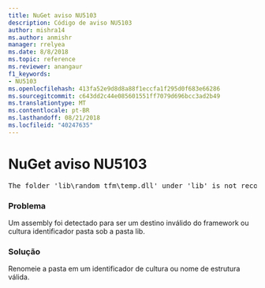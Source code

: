 ```yaml
---
title: NuGet aviso NU5103
description: Código de aviso NU5103
author: mishra14
ms.author: anmishr
manager: rrelyea
ms.date: 8/8/2018
ms.topic: reference
ms.reviewer: anangaur
f1_keywords:
- NU5103
ms.openlocfilehash: 413fa52e9d8d8a88f1eccfa1f295d0f683e66286
ms.sourcegitcommit: c643dd2c44e085601551ff7079d696bcc3ad2b49
ms.translationtype: MT
ms.contentlocale: pt-BR
ms.lasthandoff: 08/21/2018
ms.locfileid: "40247635"
---
```

# <a name="nuget-warning-nu5103"></a>NuGet aviso NU5103
<pre>The folder 'lib\random_tfm\temp.dll' under 'lib' is not recognized as a valid framework name or a supported culture identifier. Rename it to a valid framework name or culture identifier.</pre>

### <a name="issue"></a>Problema

Um assembly foi detectado para ser um destino inválido do framework ou cultura identificador pasta sob a pasta lib.


### <a name="solution"></a>Solução

Renomeie a pasta em um identificador de cultura ou nome de estrutura válida.

